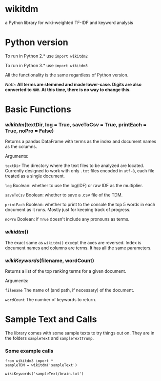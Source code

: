 # wikitdm
a Python library for wiki-weighted TF-IDF and keyword analysis

# Python version
To run in Python 2.* use `import wikitdm2`

To run in Python 3.* use `import wikitdm3`

All the functionality is the same regardless of Python version.

*Note:* **All terms are stemmed and made lower-case. Digits are also converted to `NUM`. At this time, there is no way to change this.**

# Basic Functions
### *wikitdm*(textDir, log = True, saveToCsv = True, printEach = True, noPro = False)
Returns a pandas DataFrame with terms as the index and document names as the columns.

Arguments:

`textDir` The directory where the text files to be analyzed are located. Currently designed to work with only `.txt` files encoded in `utf-8`, each file treated as a single document.

`log` Boolean: whether to use the log(IDF) or raw IDF as the multiplier.

`saveToCsv` Boolean: whether to save a .csv file of the TDM.

`printEach` Boolean: whether to print to the console the top 5 words in each document as it runs. Mostly just for keeping track of progress.

`noPro` Boolean: if `True` doesn't include any pronouns as terms.

### *wikidtm*()
The exact same as `wikitdm()` except the axes are reversed. Index is document names and columns are terms. It has all the same parameters.

### *wikiKeywords*(filename, wordCount)
Returns a list of the top ranking terms for a given document.

Arguments:

`filename` The name of (and path, if necessary) of the document.

`wordCount` The number of keywords to return.

# Sample Text and Calls
The library comes with some sample texts to try things out on. They are in the folders `sampleText` and `sampleTextTrump`.

### Some example calls
    from wikitdm3 import *
    sampleTDM = wikitdm('sampleText')

    wikiKeywords('sampleText/brain.txt')